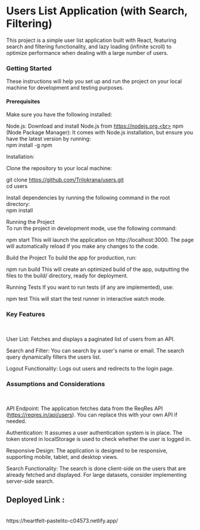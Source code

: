 <h1>Users List Application (with Search, Filtering)</h1>
This project is a simple user list application built with React, featuring search and filtering functionality, and lazy loading (infinite scroll) to optimize performance when dealing with a large number of users.

<h3>Getting Started</h3>
These instructions will help you set up and run the project on your local machine for development and testing purposes.

<h4>Prerequisites</h4>
Make sure you have the following installed:

Node.js: Download and install Node.js from https://nodejs.org.<br>
npm (Node Package Manager): It comes with Node.js installation, but ensure you have the latest version by running:
<br>
npm install -g npm
<br>

Installation:
<br>

Clone the repository to your local machine:<br>

git clone https://github.com/Trilokrana/users.git<br>
cd users<br>

Install dependencies by running the following command in the root directory:<br>
npm install
<br>

Running the Project<br>
To run the project in development mode, use the following command:<br>

npm start
This will launch the application on http://localhost:3000. The page will automatically reload if you make any changes to the code.

Build the Project
To build the app for production, run:

npm run build
This will create an optimized build of the app, outputting the files to the build/ directory, ready for deployment.

Running Tests
If you want to run tests (if any are implemented), use:


npm test
This will start the test runner in interactive watch mode.

<h3>Key Features</h4><br>

User List: Fetches and displays a paginated list of users from an API.<br>

Search and Filter: You can search by a user's name or email. The search query dynamically filters the users list.<br>

Logout Functionality: Logs out users and redirects to the login page.
<br>

<h3>Assumptions and Considerations</h3><br>

API Endpoint: The application fetches data from the ReqRes API (https://reqres.in/api/users). You can replace this with your own API if needed.<br>

Authentication: It assumes a user authentication system is in place. The token stored in localStorage is used to check whether the user is logged in.<br>

Responsive Design: The application is designed to be responsive, supporting mobile, tablet, and desktop views.<br>

Search Functionality: The search is done client-side on the users that are already fetched and displayed. For large datasets, consider implementing server-side search.<br>

<h2>Deployed Link :</h2><br>
https://heartfelt-pastelito-c04573.netlify.app/
